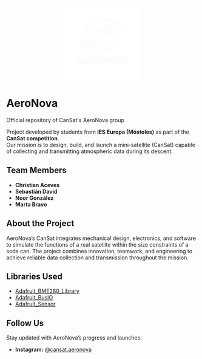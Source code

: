 <p align="center">
    <img src="https://raw.githubusercontent.com/mstchristian/AeroNova/refs/heads/main/assets/icon.png" alt="AeroNova Logo" width="200"/>
</p>

# AeroNova
Official repository of CanSat's AeroNova group  

Project developed by students from **IES Europa (Móstoles)** as part of the **CanSat competition**.  
Our mission is to design, build, and launch a mini-satellite (CanSat) capable of collecting and transmitting atmospheric data during its descent.

## Team Members
- **Christian Aceves**  
- **Sebastián David**  
- **Noor González**  
- **Marta Bravo**

## About the Project
AeroNova’s CanSat integrates mechanical design, electronics, and software to simulate the functions of a real satellite within the size constraints of a soda can. The project combines innovation, teamwork, and engineering to achieve reliable data collection and transmission throughout the mission.

## Libraries Used
- [Adafruit_BME280_Library](https://github.com/adafruit/Adafruit_BME280_Library)
- [Adafruit_BusIO](https://github.com/adafruit/Adafruit_BusIO)
- [Adafruit_Sensor](https://github.com/adafruit/Adafruit_Sensor)

## Follow Us
Stay updated with AeroNova’s progress and launches:
- **Instagram:** [@cansat.aeronova](https://www.instagram.com/cansat.aeronova)